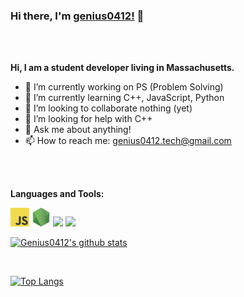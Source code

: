 ### Hi there, I'm [genius0412!](https://github.com/genius0412) 👋

<br />
<br />

**Hi, I am a student developer living in Massachusetts.**

- 🔭 I’m currently working on PS (Problem Solving)
- 🌱 I’m currently learning C++, JavaScript, Python
- 👯 I’m looking to collaborate nothing (yet)
- 🤔 I’m looking for help with C++
- 💬 Ask me about anything!
- 📫 How to reach me: genius0412.tech@gmail.com

<br />
<br />

**Languages and Tools:**  

<code><img height="30" src="https://raw.githubusercontent.com/github/explore/80688e429a7d4ef2fca1e82350fe8e3517d3494d/topics/javascript/javascript.png"></code>
<code><img height="30" src="https://raw.githubusercontent.com/github/explore/80688e429a7d4ef2fca1e82350fe8e3517d3494d/topics/nodejs/nodejs.png"></code>
<code><img height="30" src="https://w7.pngwing.com/pngs/724/306/png-transparent-c-logo-c-programming-language-icon-letter-c-blue-logo-computer-program.png"></code>
<code><img height="30" src="https://upload.wikimedia.org/wikipedia/commons/1/18/ISO_C%2B%2B_Logo.svg"></code>


[![Genius0412's github stats](https://github-readme-stats.anuraghazra1.vercel.app/api?username=genius0412&show_icons=true&title_color=fff&icon_color=79ff97&text_color=9f9f9f&bg_color=151515)](https://github.com/genius0412)

<br />

[![Top Langs](https://github-readme-stats.vercel.app/api/top-langs/?username=genius0412&layout=compact)](https://github.com/anuraghazra/github-readme-stats)
